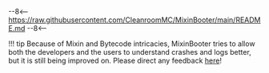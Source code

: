 --8<--
https://raw.githubusercontent.com/CleanroomMC/MixinBooter/main/README.md
--8<--

!!! tip
    Because of Mixin and Bytecode intricacies, MixinBooter tries to allow both the developers and the users to understand crashes and logs better, but it is still being improved on. Please direct any feedback [here](https://github.com/CleanroomMC/MixinBooter/issues)!